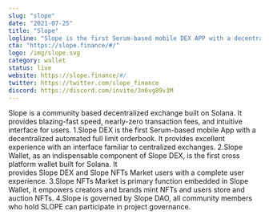 ```yaml
---
slug: "slope"
date: "2021-07-25"
title: "Slope"
logline: "Slope is the first Serum-based mobile DEX APP with a decentralized automated full limit orderbook."
cta: "https://slope.finance/#/"
logo: /img/slope.svg
category: wallet
status: live
website: https://slope.finance/#/
twitter: https://twitter.com/slope_finance
discord: https://discord.com/invite/3n6vg89v3M
---
```


Slope is a community based decentralized exchange built on Solana. It provides blazing-fast speed, nearly-zero transaction fees, and intuitive interface for users.
1.Slope DEX is the first Serum-based mobile App with a decentralized automated full limit orderbook. It provides excellent
experience with an interface familiar to centralized exchanges.
2.Slope Wallet, as an indispensable component of Slope DEX, is the first cross platform wallet built for Solana. It  
 provides Slope DEX and Slope NFTs Market users with a complete user experience.
3.Slope NFTs Market is primary function embedded in Slope Wallet, it empowers creators and brands mint NFTs and users
store and auction NFTs.
4.Slope is governed by Slope DAO, all community members who hold SLOPE can participate in project governance.
